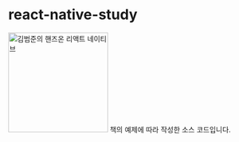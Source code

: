 # react-native-study
<img src="https://user-images.githubusercontent.com/44726494/230773366-c673a6ab-36af-4213-95a8-46db55830f73.png" alt="김범준의 핸즈온 리액트 네이티브" width="200" />
책의 예제에 따라 작성한 소스 코드입니다.
